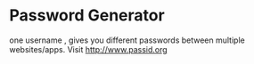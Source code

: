Password Generator 
====
one username , gives you different passwords between multiple websites/apps. Visit <http://www.passid.org>

